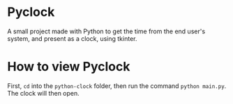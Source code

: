 # Pyclock

A small project made with Python to get the time from the end user's system, and present as a clock, using tkinter.

# How to view Pyclock

First, `cd` into the `python-clock` folder, then run the command `python main.py`. The clock will then open. 
